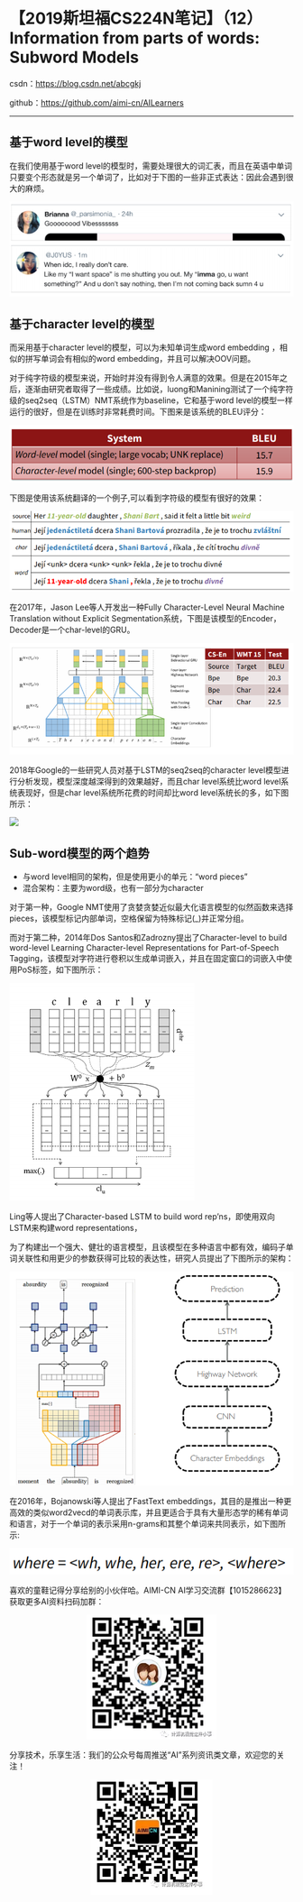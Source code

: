 # 【2019斯坦福CS224N笔记】（12）Information from parts of words: Subword Models

csdn：https://blog.csdn.net/abcgkj

github：https://github.com/aimi-cn/AILearners

---

## 基于word level的模型

在我们使用基于word level的模型时，需要处理很大的词汇表，而且在英语中单词只要变个形态就是另一个单词了，比如对于下图的一些非正式表达：因此会遇到很大的麻烦。

![](../../../img/nlp/cs224n/12/TIM截图20190806212924.png)

## 基于character level的模型

而采用基于character level的模型，可以为未知单词生成word embedding ，相似的拼写单词会有相似的word embedding，并且可以解决OOV问题。

对于纯字符级的模型来说，开始时并没有得到令人满意的效果。但是在2015年之后，逐渐由研究者取得了一些成绩。比如说，luong和Manining测试了一个纯字符级的seq2seq（LSTM）NMT系统作为baseline，它和基于word level的模型一样运行的很好，但是在训练时非常耗费时间。下图来是该系统的BLEU评分：

![](../../../img/nlp/cs224n/12/TIM截图20190806214309.png)

下图是使用该系统翻译的一个例子,可以看到字符级的模型有很好的效果：

![](../../../img/nlp/cs224n/12/TIM截图20190806214427.png)

在2017年，Jason Lee等人开发出一种Fully Character-Level Neural Machine Translation without Explicit Segmentation系统，下图是该模型的Encoder，Decoder是一个char-level的GRU。

![](../../../img/nlp/cs224n/12/TIM截图20190806214635.png)

2018年Google的一些研究人员对基于LSTM的seq2seq的character level模型进行分析发现，模型深度越深得到的效果越好，而且char level系统比word level系统表现好，但是char level系统所花费的时间却比word level系统长的多，如下图所示：

![](../../../img/nlp/cs224n/12/TIM截图20190806215259.png0)

## Sub-word模型的两个趋势

- 与word level相同的架构，但是使用更小的单元：“word pieces”
- 混合架构：主要为word级，也有一部分为character

对于第一种，Google NMT使用了贪婪贪婪近似最大化语言模型的似然函数来选择pieces，该模型标记内部单词，空格保留为特殊标记(_)并正常分组。

而对于第二种，2014年Dos Santos和Zadrozny提出了Character-level to build word-level Learning Character-level Representations for Part-of-Speech Tagging，该模型对字符进行卷积以生成单词嵌入，并且在固定窗口的词嵌入中使用PoS标签，如下图所示：

![](../../../img/nlp/cs224n/12/TIM截图20190806220450.png)

Ling等人提出了Character-based LSTM  to build word rep’ns，即使用双向LSTM来构建word representations，

为了构建出一个强大、健壮的语言模型，且该模型在多种语言中都有效，编码子单词关联性和用更少的参数获得可比较的表达性，研究人员提出了下图所示的架构：

![](../../../img/nlp/cs224n/12/TIM截图20190806220914.png)

在2016年，Bojanowski等人提出了FastText embeddings，其目的是推出一种更高效的类似word2vecd的单词表示库，并且更适合于具有大量形态学的稀有单词和语言，对于一个单词的表示采用n-grams和其整个单词来共同表示，如下图所示:

![](../../../img/nlp/cs224n/12/TIM截图20190806221908.png)

喜欢的童鞋记得分享给别的小伙伴哈。AIMI-CN AI学习交流群【1015286623】 获取更多AI资料扫码加群：

<div align=center><img src="../../../img/otherImages/gkj/QRcode_qq.png" /></div>

分享技术，乐享生活：我们的公众号每周推送“AI”系列资讯类文章，欢迎您的关注！

<div align=center><img src="../../../img/otherImages/gkj/QRcode_wechart.png" /></div>